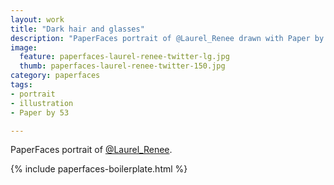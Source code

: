 ```yaml
---
layout: work
title: "Dark hair and glasses"
description: "PaperFaces portrait of @Laurel_Renee drawn with Paper by 53 on an iPad."
image: 
  feature: paperfaces-laurel-renee-twitter-lg.jpg
  thumb: paperfaces-laurel-renee-twitter-150.jpg
category: paperfaces
tags: 
- portrait
- illustration
- Paper by 53

---
```


PaperFaces portrait of [@Laurel_Renee](http://twitter.com/Laurel_Renee).

{% include paperfaces-boilerplate.html %}